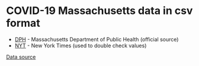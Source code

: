# COVID-19 Massachusetts data in csv format

- [DPH](covid-ma--dph.csv) - Massachusetts Department of Public Health (official source)
- [NYT](covid-ma--nyt.csv) - New York Times (used to double check values)

[Data source](https://www.mass.gov/info-details/archive-of-covid-19-cases-in-massachusetts)
